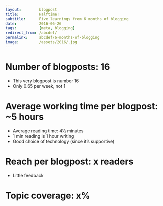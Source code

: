 ```yaml
---
layout:        blogpost
title:         Halftime!
subtitle:      Five learnings from 6 months of blogging
date:          2016-06-26
tags:          [meta, blogging]
redirect_from: /abcdef/
permalink:     abcdef/6-months-of-blogging
image:         /assets/2016/.jpg
---
```


# Number of blogposts: 16

- This very blogpost is number 16
- Only 0.65 per week, not 1

# Average working time per blogpost: ~5 hours

- Average reading time: 4½ minutes
- 1 min reading is 1 hour writing
- Good choice of technology (since it’s supportive)

# Reach per blogpost: x readers

- Little feedback

# Topic coverage: x%
